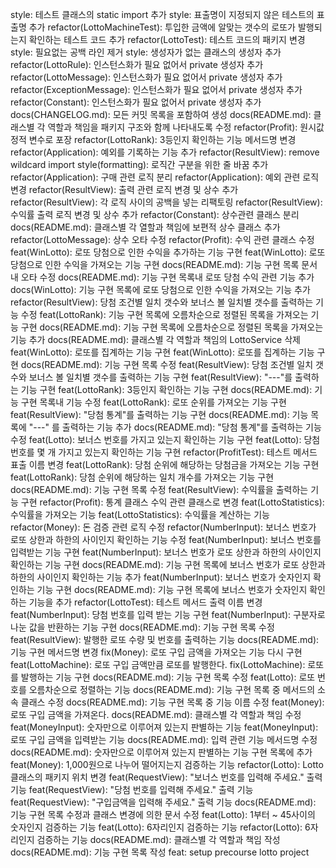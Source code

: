 style: 테스트 클래스의 static import 추가
style: 표출명이 지정되지 않은 테스트의 표출명 추가
refactor(LottoMachineTest): 투입한 금액에 알맞는 갯수의 로또가 발행되는지 확인하는 테스트 코드 추가
refactor(LottoTest): 테스트 코드의 패키지 변경
style: 필요없는 공백 라인 제거
style: 생성자가 없는 클래스의 생성자 추가
refactor(LottoRule): 인스턴스화가 필요 없어서 private 생성자 추가
refactor(LottoMessage): 인스턴스화가 필요 없어서 private 생성자 추가
refactor(ExceptionMessage): 인스턴스화가 필요 없어서 private 생성자 추가
refactor(Constant): 인스턴스화가 필요 없어서 private 생성자 추가
docs(CHANGELOG.md): 모든 커밋 목록을 포함하여 생성
docs(README.md): 클래스별 각 역할과 책임을 패키지 구조와 함께 나타내도록 수정
refactor(Profit): 원시값 정적 변수로 포장
refactor(LottoRank): 3등인지 확인하는 기능 메서드명 변경
refactor(Application): 예외를 기록하는 기능 추가
refactor(ResultView): remove wildcard import
style(formatting): 로직간 구분을 위한 줄 바꿈 추가
refactor(Application): 구매 관련 로직 분리
refactor(Application): 예외 관련 로직 변경
refactor(ResultView): 출력 관련 로직 변경 및 상수 추가
refactor(ResultView): 각 로직 사이의 공백을 넣는 리팩토링
refactor(ResultView): 수익률 출력 로직 변경 및 상수 추가
refactor(Constant): 상수관련 클래스 분리
docs(README.md): 클래스별 각 열할과 책임에 보편적 상수 클래스 추가
refactor(LottoMessage): 상수 오타 수정
refactor(Profit): 수익 관련 클래스 수정
feat(WinLotto): 로또 당첨으로 인한 수익을 추가하는 기능 구현
feat(WinLotto): 로또 당첨으로 인한 수익을 가져오는 기능 구현
docs(README.md): 기능 구현 목록 문서 내 오타 수정
docs(README.md): 기능 구현 목록내 로또 당첨 수익 관련 기능 추가
docs(WinLotto): 기능 구현 목록에 로또 당첨으로 인한 수익을 가져오는 기능 추가
refactor(ResultView): 당첨 조건별 일치 갯수와 보너스 볼 일치별 갯수를 출력하는 기능 수정
feat(LottoRank): 기능 구현 목록에 오름차순으로 정렬된 목록을 가져오는 기능 구현
docs(README.md): 기능 구현 목록에 오름차순으로 정렬된 목록을 가져오는 기능 추가
docs(README.md): 클래스별 각 역할과 책임의 LottoService 삭제
feat(WinLotto): 로또를 집계하는 기능 구현
feat(WinLotto): 로또를 집계하는 기능 구현
docs(README.md): 기능 구현 목록 수정
feat(ResultView): 당첨 조건별 일치 갯수와 보너스 볼 일치별 갯수를 출력하는 기능 구현
feat(ResultView): "---"를 출력하는 기능 구현
feat(LottoRank): 3등인지 확인하는 기능 구현
docs(README.md): 기능 구현 목록내 기능 수정
feat(LottoRank): 로또 순위를 가져오는 기능 구현
feat(ResultView): "당첨 통계"를 출력하는 기능 구현
docs(README.md): 기능 목록에 "---" 를 출력하는 기능 추가
docs(README.md): "당첨 통계"를 출력하는 기능 수정
feat(Lotto): 보너스 번호를 가지고 있는지 확인하는 기능 구현
feat(Lotto): 당첨 번호를 몇 개 가지고 있는지 확인하는 기능 구현
refactor(ProfitTest): 테스트 메서드 표출 이름 변경
feat(LottoRank): 당첨 순위에 해당하는 당첨금을 가져오는 기능 구현
feat(LottoRank): 당첨 순위에 해당하는 일치 개수를 가져오는 기능 구현
docs(README.md): 기능 구현 목록 수정
feat(ResultView): 수익률을 출력하는 기능 구현
refactor(Profit): 통계 클래스 수익 관련 클래스로 변경
feat(LottoStatistics): 수익률을 가져오는 기능
feat(LottoStatistics): 수익률을 계산하는 기능
refactor(Money): 돈 검증 관련 로직 수정
refactor(NumberInput): 보너스 번호가 로또 상한과 하한의 사이인지 확인하는 기능 수정
feat(NumberInput): 보너스 번호를 입력받는 기능 구현
feat(NumberInput): 보너스 번호가 로또 상한과 하한의 사이인지 확인하는 기능 구현
docs(README.md): 기능 구현 목록에 보너스 번호가 로또 상한과 하한의 사이인지 확인하는 기능 추가
feat(NumberInput): 보너스 번호가 숫자인지 확인하는 기능 구현
docs(README.md): 기능 구현 목록에 보너스 번호가 숫자인지 확인하는 기능을 추가
refactor(LottoTest): 테스트 메서드 출력 이름 변경
feat(NumberInput): 당첨 번호를 입력 받는 기능 구현
feat(NumberInput): 구분자로 나눈 값을 반환하는 기능 구현
docs(README.md): 기능 구현 목록 수정
feat(ResultView): 발행한 로또 수량 및 번호를 출력하는 기능
docs(README.md): 기능 구현 메서드명 변경
fix(Money): 로또 구입 금액을 가져오는 기능 다시 구현
feat(LottoMachine): 로또 구입 금액만큼 로또를 발행한다.
fix(LottoMachine): 로또를 발행하는 기능 구현
docs(README.md): 기능 구현 목록 수정
feat(Lotto): 로또 번호를 오름차순으로 정렬하는 기능
docs(README.md): 기능 구현 목록 중 메서드의 소속 클래스 수정
docs(README.md): 기능 구현 목록 중 기능 이름 수정
feat(Money): 로또 구입 금액을 가져온다.
docs(README.md): 클래스별 각 역할과 책임 수정
feat(MoneyInput): 숫자만으로 이루어져 있는지 판별하는 기능
feat(MoneyInput): 로또 구입 금액을 입력받는 기능
docs(README.md): 입력 관련 기능 메서드명 수정
docs(README.md): 숫자만으로 이루어져 있는지 판별하는 기능 구현 목록에 추가
feat(Money): 1,000원으로 나누어 떨어지는지 검증하는 기능
refactor(Lotto): Lotto 클래스의 패키지 위치 변경
feat(RequestView): "보너스 번호를 입력해 주세요." 출력 기능
feat(RequestView): "당첨 번호를 입력해 주세요." 출력 기능
feat(RequestView): "구입금액을 입력해 주세요." 출력 기능
docs(README.md): 기능 구현 목록 수정과 클래스 변경에 의한 문서 수정
feat(Lotto): 1부터 ~ 45사이의 숫자인지 검증하는 기능
feat(Lotto): 6자리인지 검증하는 기능
refactor(Lotto): 6자리인지 검증하는 기능
docs(README.md): 클래스별 각 역할과 책임 작성
docs(README.md): 기능 구현 목록 작성
feat: setup precourse lotto project